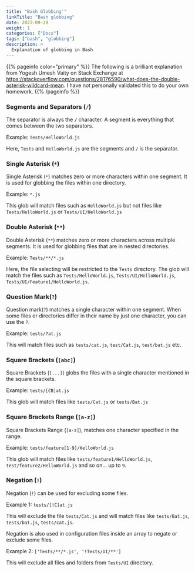 ```yaml
---
title: "Bash Globbing'"
linkTitle: "Bash globbing"
date: 2023-09-28
weight: 1
categories: ["Docs"]
tags: ["bash", "globbing"]
description: >
  Explanation of globbing in Bash
---
```


{{% pageinfo color="primary" %}}
The following is a brilliant explanation from Yogesh Umesh Vaity on Stack Exchange at https://stackoverflow.com/questions/28176590/what-does-the-double-asterisk-wildcard-mean.  I have not personally validated this to do your own homework.
{{% /pageinfo %}}


### Segments and Separators (`/`)

The separator is always the `/` character. A segment is everything that comes between the two separators.

Example: `Tests/HelloWorld.js`

Here, `Tests` and `HelloWorld.js` are the segments and `/` is the separator.

### Single Asterisk (`*`)

Single Asterisk (`*`) matches zero or more characters within one segment. It is used for globbing the files within one directory.

Example: `*.js`

This glob will match files such as `HelloWorld.js` but not files like `Tests/HelloWorld.js` or `Tests/UI/HelloWorld.js`

### Double Asterisk (`**`)

Double Asterisk (`**`) matches zero or more characters across multiple segments. It is used for globbing files that are in nested directories.

Example: `Tests/**/*.js`

Here, the file selecting will be restricted to the `Tests` directory. The glob will match the files such as `Tests/HelloWorld.js`, `Tests/UI/HelloWorld.js`, `Tests/UI/Feature1/HelloWorld.js`.

### Question Mark(`?`)

Question mark(`?`) matches a single character within one segment. When some files or directories differ in their name by just one character, you can use the `?`.

Example: `tests/?at.js`

This will match files such as `tests/cat.js`, `test/Cat.js`, `test/bat.js` etc.

### Square Brackets (`[abc]`)

Square Brackets (`[...]`) globs the files with a single character mentioned in the square brackets.

Example: `tests/[CB]at.js`

This glob will match files like `tests/Cat.js` or `tests/Bat.js`

### Square Brackets Range (`[a-z]`)

Square Brackets Range (`[a-z]`), matches one character specified in the range.

Example: `tests/feature[1-9]/HelloWorld.js`

This glob will match files like `tests/feature1/HelloWorld.js`, `test/feature2/HelloWorld.js` and so on... up to `9`.

### Negation (`!`)

Negation (`!`) can be used for excluding some files.

Example 1: `tests/[!C]at.js`

This will exclude the file `tests/Cat.js` and will match files like `tests/Bat.js`, `tests/bat.js`, `tests/cat.js`.

Negation is also used in configuration files inside an array to negate or exclude some files.

Example 2: `['Tests/**/*.js', '!Tests/UI/**']`

This will exclude all files and folders from `Tests/UI` directory.